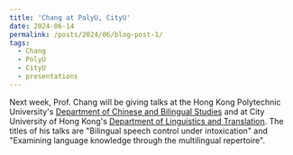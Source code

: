 ```yaml
---
title: 'Chang at PolyU, CityU'
date: 2024-06-14
permalink: /posts/2024/06/blog-post-1/
tags:
  - Chang
  - PolyU
  - CityU
  - presentations
---
```


Next week, Prof. Chang will be giving talks at the Hong Kong Polytechnic University's <a href="https://www.polyu.edu.hk/en/cbs/" target="_blank" rel="noopener noreferrer">Department of Chinese and Bilingual Studies</a> and at City University of Hong Kong's <a href="https://lt.cityu.edu.hk/" target="_blank" rel="noopener noreferrer">Department of Linguistics and Translation</a>. The titles of his talks are "Bilingual speech control under intoxication" and "Examining language knowledge through the multilingual repertoire".
